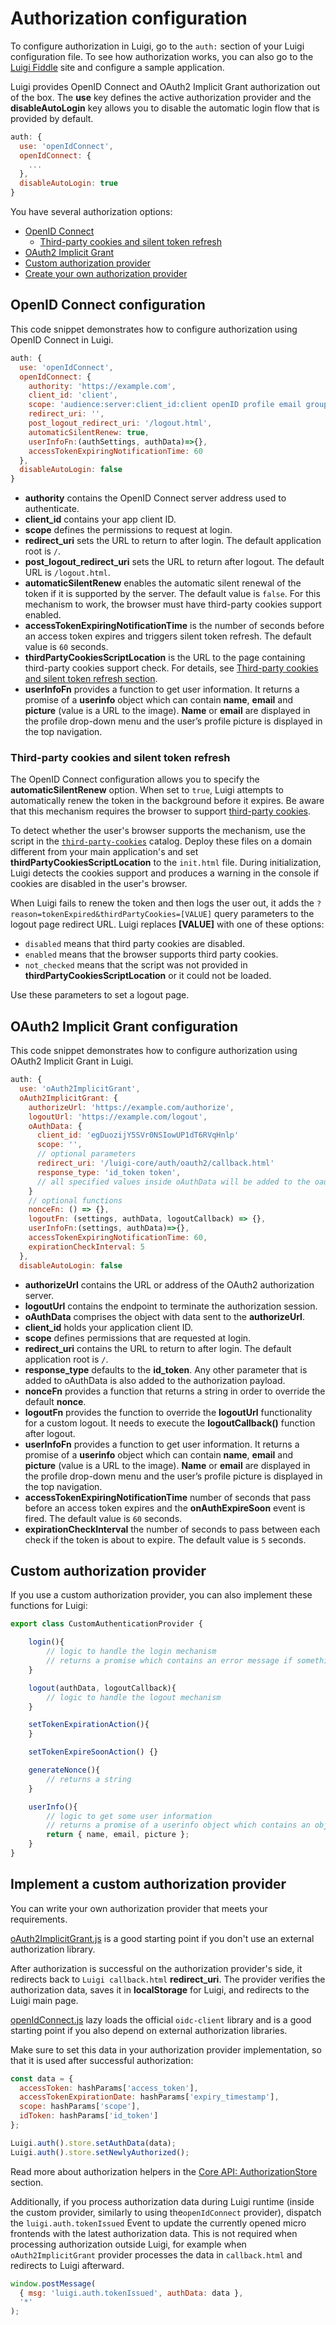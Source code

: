 <!-- meta
{
  "node": {
    "label": "Authorization",
    "category": {
      "label": "Luigi Core"
    },
    "metaData": {
      "categoryPosition": 2,
      "position": 4
    }
  }
}
meta -->

# Authorization configuration

To configure authorization in Luigi, go to the `auth:` section of your Luigi configuration file. To see how authorization works, you can also go to the [Luigi Fiddle](https://fiddle.luigi-project.io) site and configure a sample application.

Luigi provides OpenID Connect and OAuth2 Implicit Grant authorization out of the box. The **use** key defines the active authorization provider and the **disableAutoLogin** key allows you to disable the automatic login flow that is provided by default.

```javascript
auth: {
  use: 'openIdConnect',
  openIdConnect: {
    ...
  },
  disableAutoLogin: true
}
```

You have several authorization options:
* [OpenID Connect](#openid-connect-configuration)
  * [Third-party cookies and silent token refresh](#third-party-cookies-and-silent-token-refresh)
* [OAuth2 Implicit Grant](#oauth2-implicit-grant-configuration)
* [Custom authorization provider](#custom-authorization-provider)
* [Create your own authorization provider](#implement-a-custom-authorization-provider)

## OpenID Connect configuration

This code snippet demonstrates how to configure authorization using OpenID Connect in Luigi.

```javascript
auth: {
  use: 'openIdConnect',
  openIdConnect: {
    authority: 'https://example.com',
    client_id: 'client',
    scope: 'audience:server:client_id:client openID profile email groups',
    redirect_uri: '',
    post_logout_redirect_uri: '/logout.html',
    automaticSilentRenew: true,
    userInfoFn:(authSettings, authData)=>{},
    accessTokenExpiringNotificationTime: 60
  },
  disableAutoLogin: false
}
```

- **authority** contains the OpenID Connect server address used to authenticate.
- **client_id** contains your app client ID.
- **scope** defines the permissions to request at login.
- **redirect_uri** sets the URL to return to after login. The default application root is `/`.
- **post_logout_redirect_uri** sets the URL to return after logout. The default URL is `/logout.html`.
- **automaticSilentRenew** enables the automatic silent renewal of the token if it is supported by the server. The default value is `false`. For this mechanism to work, the browser must have third-party cookies support enabled.
- **accessTokenExpiringNotificationTime** is the number of seconds before an access token expires and triggers silent token refresh. The default value is `60` seconds.
- **thirdPartyCookiesScriptLocation** is the URL to the page containing third-party cookies support check. For details, see [Third-party cookies and silent token refresh section](#Third-party-cookies-and-silent-token-refresh).
- **userInfoFn** provides a function to get user information. It returns a promise of a **userinfo** object which can contain **name**, **email** and **picture** (value is a URL to the image). **Name** or **email** are displayed in the profile drop-down menu and the user’s profile picture is displayed in the top navigation.

### Third-party cookies and silent token refresh

The OpenID Connect configuration allows you to specify the **automaticSilentRenew** option. When set to `true`, Luigi attempts to automatically renew the token in the background before it expires. Be aware that this mechanism requires the browser to support [third-party cookies](https://developer.mozilla.org/en-US/docs/Web/HTTP/Cookies#Third-party_cookies).

To detect whether the user's browser supports the mechanism, use the script in the [`third-party-cookies`](https://github.com/SAP/luigi/tree/master/core/third-party-cookies) catalog. Deploy these files on a domain different from your main application's and set **thirdPartyCookiesScriptLocation** to the `init.html` file. During initialization, Luigi detects the cookies support and produces a warning in the console if cookies are disabled in the user's browser.

When Luigi fails to renew the token and then logs the user out, it adds the `?reason=tokenExpired&thirdPartyCookies=[VALUE]` query parameters to the logout page redirect URL. Luigi replaces **[VALUE]**  with one of these options:
- `disabled` means that third party cookies are disabled.
- `enabled` means that the browser supports third party cookies.
- `not_checked` means that the script was not provided in **thirdPartyCookiesScriptLocation** or it could not be loaded.

Use these parameters to set a logout page.

## OAuth2 Implicit Grant configuration

This code snippet demonstrates how to configure authorization using OAuth2 Implicit Grant in Luigi.

```javascript
auth: {
  use: 'oAuth2ImplicitGrant',
  oAuth2ImplicitGrant: {
    authorizeUrl: 'https://example.com/authorize',
    logoutUrl: 'https://example.com/logout',
    oAuthData: {
      client_id: 'egDuozijY5SVr0NSIowUP1dT6RVqHnlp'
      scope: '',
      // optional parameters
      redirect_uri: '/luigi-core/auth/oauth2/callback.html'
      response_type: 'id_token token',
      // all specified values inside oAuthData will be added to the oauth call, i.e display="popup",
    }
    // optional functions
    nonceFn: () => {},
    logoutFn: (settings, authData, logoutCallback) => {},
    userInfoFn:(settings, authData)=>{},
    accessTokenExpiringNotificationTime: 60,
    expirationCheckInterval: 5
  },
  disableAutoLogin: false
```

- **authorizeUrl** contains the URL or address of the OAuth2 authorization server.
- **logoutUrl** contains the endpoint to terminate the authorization session.
- **oAuthData** comprises the object with data sent to the **authorizeUrl**.
- **client_id** holds your application client ID.
- **scope** defines permissions that are requested at login.
- **redirect_uri** contains the URL to return to after login. The default application root is `/`.
- **response_type** defaults to the **id_token**. Any other parameter that is added to oAuthData is also added to the authorization payload.
- **nonceFn** provides a function that returns a string in order to override the default **nonce**.
- **logoutFn** provides the function to override the **logoutUrl** functionality for a custom logout. It needs to execute the **logoutCallback()** function after logout.
- **userInfoFn** provides a function to get user information. It returns a promise of a **userinfo** object which can contain **name**, **email** and **picture** (value is a URL to the image). **Name** or **email** are displayed in the profile drop-down menu and the user’s profile picture is displayed in the top navigation.
- **accessTokenExpiringNotificationTime** number of seconds that pass before an access token expires and the **onAuthExpireSoon** event is fired. The default value is `60` seconds.
- **expirationCheckInterval** the number of seconds to pass between each check if the token is about to expire. The default value is `5` seconds.


## Custom authorization provider

If you use a custom authorization provider, you can also implement these functions for Luigi:

```javascript
export class CustomAuthenticationProvider {

    login(){
        // logic to handle the login mechanism
        // returns a promise which contains an error message if something went wrong
    }

    logout(authData, logoutCallback){
        // logic to handle the logout mechanism
    }

    setTokenExpirationAction(){
    }

    setTokenExpireSoonAction() {}

    generateNonce(){
        // returns a string
    }

    userInfo(){
        // logic to get some user information
        // returns a promise of a userinfo object which contains an object with `name`, `email` and `picture` properties to display in the profile dropdown menu
        return { name, email, picture };
    }
}
```

## Implement a custom authorization provider

You can write your own authorization provider that meets your requirements.

[oAuth2ImplicitGrant.js](../core/src/providers/auth/oAuth2ImplicitGrant.js) is a good starting point if you don't use an external authorization library.

After authorization is successful on the authorization provider's side, it redirects back to `Luigi callback.html` **redirect_uri**. The provider verifies the authorization data, saves it in  **localStorage** for Luigi, and redirects to the Luigi main page.

[openIdConnect.js](../core/src/providers/auth/openIdConnect.js) lazy loads the official `oidc-client` library and is a good starting point if you also depend on external authorization libraries.

Make sure to set this data in your authorization provider implementation, so that it is used after successful authorization:

```javascript
const data = {
  accessToken: hashParams['access_token'],
  accessTokenExpirationDate: hashParams['expiry_timestamp'],
  scope: hashParams['scope'],
  idToken: hashParams['id_token']
};

Luigi.auth().store.setAuthData(data);
Luigi.auth().store.setNewlyAuthorized();
```

Read more about authorization helpers in the [Core API: AuthorizationStore](luigi-core-api.md#AuthorizationStore) section.

Additionally, if you process authorization data during Luigi runtime (inside the custom provider, similarly to using the`openIdConnect` provider), dispatch the `luigi.auth.tokenIssued` Event to update the currently opened micro frontends with the latest authorization data. This is not required when processing authorization outside Luigi, for example when `oAuth2ImplicitGrant` provider processes the data in `callback.html` and redirects to Luigi afterward.

```javascript
window.postMessage(
  { msg: 'luigi.auth.tokenIssued', authData: data },
  '*'
);
```
